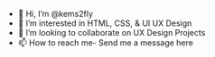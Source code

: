 - 👋 Hi, I’m @kems2fly
- 👀 I’m interested in HTML, CSS, & UI UX Design
- 💞️ I’m looking to collaborate on UX Design Projects
- 📫 How to reach me- Send me a message here

<!---
kems2fly/kems2fly is a ✨ special ✨ repository because its `README.md` (this file) appears on your GitHub profile.
You can click the Preview link to take a look at your changes.
--->
